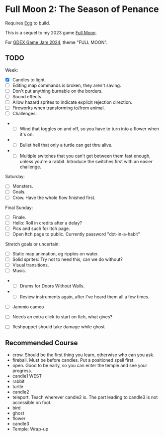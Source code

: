 # Full Moon 2: The Season of Penance

Requires [Egg](https://github.com/aksommerville/egg) to build.

This is a sequel to my 2023 game [Full Moon](https://github.com/aksommerville/fullmoon4).

For [GDEX Game Jam 2024](https://itch.io/jam/gdex-game-jam-2024), theme "FULL MOON".

## TODO

Week:
- [x] Candles to light.
- [ ] Editing map commands is broken, they aren't saving.
- [ ] Don't put anything burnable on the borders.
- [ ] Sound effects.
- [ ] Allow hazard sprites to indicate explicit rejection direction.
- [ ] Fireworks when transforming to/from animal.
- [ ] Challenges:
- - [ ] Wind that toggles on and off, so you have to turn into a flower when it's on.
- - [ ] Bullet hell that only a turtle can get thru alive.
- - [ ] Multiple switches that you can't get between them fast enough, unless you're a rabbit. Introduce the switches first with an easier challenge.

Saturday:
- [ ] Monsters.
- [ ] Goals.
- [ ] Crow. Have the whole flow finished first.

Final Sunday:
- [ ] Finale.
- [ ] Hello: Roll in credits after a delay?
- [ ] Pics and such for Itch page.
- [ ] Open Itch page to public. Currently password "dot-in-a-habit"

Stretch goals or uncertain:
- [ ] Static map animation, eg ripples on water.
- [ ] Solid sprites: Try not to need this, can we do without?
- [ ] Visual transitions.
- [ ] Music.
- - [ ] Drums for Doors Without Walls.
- - [ ] Review instruments again, after I've heard them all a few times.
- [ ] Jammio cameo
- [ ] Needs an extra click to start on Itch, what gives?

- [ ] fleshpuppet should take damage while ghost

## Recommended Course

- crow. Should be the first thing you learn, otherwise who can you ask.
- fireball. Must be before candles. Put a positioned spell first.
- open. Good to be early, so you can enter the temple and see your progress.
- candle1 WEST
- rabbit
- turtle
- candle2
- teleport. Teach wherever candle2 is. The part leading to candle3 is not accessible on foot.
- bird
- ghost
- flower
- candle3
- Temple: Wrap-up

